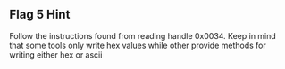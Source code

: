 ## Flag 5 Hint

Follow the instructions found from reading handle 0x0034.  Keep in mind that some tools only write hex values while other provide methods for writing either hex or ascii 
